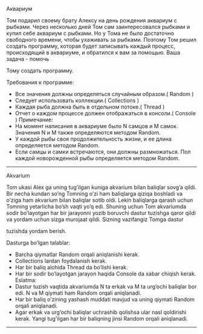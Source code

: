 Аквариум

Том подарил своему брату Алексу на день рождения аквариум с рыбками. Через
несколько дней Том сам заинтересовался рыбками и купил себе аквариум с рыбками.
Но у Тома не было достаточно свободного времени, чтобы ухаживать за рыбками.
Поэтому Том решил создать программу, которая будет записывать каждый процесс,
происходящий в аквариуме, и обратился к вам за помощью. Ваша задача - помочь

Тому создать программу.

Требования к программе:
- Все значения должны определяться случайным образом.( Random )
- Следует использовать коллекции.( Collections )
- Каждая рыба должна быть в отдельном потоке.( Thread )
- Отчет о каждом процессе должен отображаться в консоли.( Console )
  Примечание:
- На момент написания в аквариуме было N самцов и M самок. Значения N и M
  также определяются методом Random.
- У каждой рыбы своя продолжительность жизни, и ее длина определяется
  методом Random.
- Если самцы и самки встречаются, они должны размножаться. Пол каждой
  новорожденной рыбы определяется методом Random.
------------------------------------------------------------------------------
Akvarium 

Tom ukasi Alex ga uning tug’ilgan kuniga akvarium bilan baliqlar sovg’a qildi. Bir necha
kundan so’ng Tomning o’zi ham baliqlarga qiziqa boshladi va o’ziga ham akvarium bilan
baliqlar sotib oldi. Lekin baliqlarga qarash uchun Tomning yetarlicha bo’sh vaqti yo’q edi.
Shuning uchun Tom akvariumda sodir bo’layotgan har bir jarayonni yozib boruvchi dastur
tuzishga qaror qildi va yordam uchun sizga murojaat qildi. Sizning vazifangiz Tomga dastur

tuzishda yordam berish.

Dasturga bo’lgan talablar:
- Barcha qiymatlar Random orqali aniqlanishi kerak.
- Collections lardan foydalanish kerak.
- Har bir baliq alohida Thread da bo’lishi kerak.
- Har bir sodir bo’layotgan jarayon haqida Console da xabar chiqish kerak.
  Eslatma:
- Dastur tuzish vaqtida akvariumda N ta erkak va M ta urg’ochi baliqlar bor edi. N va M
  qiymati ham Random orqali aniqlanadi.
- Har bir baliq o’zining yashash muddati mavjud va uning qiymati Random orqali
  aniqlanadi.
- Agar erkak va urg’ochi baliqlar uchrashib qolishsa ular nasl qoldirishi kerak. Yangi
  tug'ilgan har bir baliqning jinsi Random orqali aniqlanadi.
________________________________________________________________________
